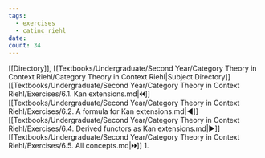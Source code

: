 ```yaml
---
tags:
  - exercises
  - catinc_riehl
date: 
count: 34
---
```

[[Directory]], [[Textbooks/Undergraduate/Second Year/Category Theory in Context Riehl/Category Theory in Context Riehl|Subject Directory]]
[[Textbooks/Undergraduate/Second Year/Category Theory in Context Riehl/Exercises/6.1. Kan extensions.md|🞀🞀]] [[Textbooks/Undergraduate/Second Year/Category Theory in Context Riehl/Exercises/6.2. A formula for Kan extensions.md|◀]] [[Textbooks/Undergraduate/Second Year/Category Theory in Context Riehl/Exercises/6.4. Derived functors as Kan extensions.md|▶]] [[Textbooks/Undergraduate/Second Year/Category Theory in Context Riehl/Exercises/6.5. All concepts.md|🞂🞂]]
1. 